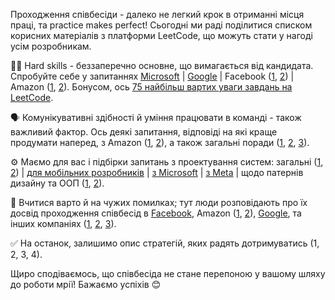 

Проходження співбесіди - далеко не легкий крок в отриманні місця праці, та practice makes perfect! Сьогодні ми раді поділитися списком корисних матеріалів з платформи LeetCode, що можуть стати у нагоді усім розробникам.

👨‍💻 Hard skills - беззаперечно основне, що вимагається від кандидата. Спробуйте себе у запитаннях [Microsoft](https://leetcode.com/discuss/interview-question/398023/Microsoft-Online-Assessment-Questions) | [Google](https://leetcode.com/discuss/interview-question/352460/Google-Online-Assessment-Questions) | Facebook ([1](https://leetcode.com/discuss/interview-question/675445/Facebook-interview-experiences-All-Combined-from-LC-Till-Date-07-Jun-2020), [2](https://leetcode.com/discuss/interview-question/790428/Facebook-Phone-Interview-Questions)) | Amazon ([1](https://leetcode.com/discuss/interview-question/488887/Amazon-Final-Interview-Questions-or-SDE1), [2](https://leetcode.com/discuss/interview-question/1590162/Amazon-Final-Interview-Questions-or-All-Combined-2021-or-SDE-and-New-Grad)). Бонусом, ось [75 найбільш вартих уваги завдань на LeetCode](https://leetcode.com/discuss/interview-question/460599/Blind-75-LeetCode-Questions).

🗣 Комунікувативні здібності й уміння працювати в команді - також важливий фактор. Ось деякі запитання, відповіді на які краще продумати наперед, з Amazon ([1](https://leetcode.com/discuss/interview-question/437082/Amazon-Behavioral-questions-or-Leadership-Principles-or-LP), [2](https://leetcode.com/discuss/interview-question/437631/Amazon-Leadership-Principle-(Behavioral)-Questions)), а також загальні поради ([1](https://leetcode.com/discuss/interview-question/462901/behavioralleadership-questions-for-interviews), [2](https://leetcode.com/discuss/interview-experience/1532708/tips-for-answering-few-tricky-behavioural-interview-questions), [3](https://leetcode.com/discuss/interview-question/1729926/a-guide-for-behavioral-round)).

⚙️ Маємо для вас і підбірки запитань з проектування систем: загальні ([1](https://leetcode.com/discuss/interview-question/1140451/Helpful-list-of-LeetCode-Posts-on-System-Design-at-Facebook-Google-Amazon-Uber-Microsoft), [2](https://leetcode.com/discuss/interview-question/system-design/1205825/FANG-System-Design-Interview-Preparation-Master-Doc)) | [для мобільних розробників](https://leetcode.com/discuss/interview-question/system-design/691010/System-Design-for-Mobile-App-Developers) | [з Microsoft](https://leetcode.com/discuss/general-discussion/1893215/repeatedly-asked-microsoft-onsite-questions-ds-lld-hld) | [з Meta](https://leetcode.com/discuss/interview-question/1899352/Repeatedly-Asked-Meta-Onsite-Questions-or-HLD-%2B-DS) | щодо патернів дизайну та ООП ([1](https://leetcode.com/discuss/interview-question/object-oriented-design/124738/5-flavors-of-singletonv), [2](https://leetcode.com/discuss/interview-question/object-oriented-design/125189/What-are-the-main-features-of-OOP)).

🤔 Вчитися варто й на чужих помилках; тут люди розповідають про їх досвід проходження співбесід в [Facebook](https://leetcode.com/discuss/interview-experience/765743/6%2B-months-of-hard-work-and-finally-offer-from-Facebook), Amazon ([1](https://leetcode.com/discuss/interview-experience/418395/Amazon-or-SDE1-or-Seattle-or-Oct-2019-Offer), [2](https://leetcode.com/discuss/interview-experience/646712/FAANG-Struggle-to-Offer-Amazon-or-SDE2-or-Seattle-or-May-2020-Offer)), [Google](https://leetcode.com/discuss/interview-experience/776280/Google-or-L3-or-Bangalore-or-July-2020-Offer), та інших компаніях ([1](https://leetcode.com/discuss/interview-experience/637356/Amazon-Apple-Facebook-or-L5-ICT4-E5-or-Seattle-or-April-2020-May-2020-Offer-Offer-Offer), [2]([https://leetcode.com/discuss/interview-experience/637356/Amazon-Apple-Facebook-or-L5-ICT4-E5-or-Seattle-or-April-2020-May-2020-Offer-Offer-Offer](https://leetcode.com/discuss/interview-experience/716202/AMZ-or-Google-or-Facebook-or-Offer-or-Rejector-Reject-or-My-journey-from-failure-to-offer-at-FAANG)), [3](https://leetcode.com/discuss/interview-experience/455354/Give-Away-Mistakes-i-did-in-interview-and-which-should-be-avoided)).

✅ На останок, залишимо опис стратегій, яких радять дотримуватись (1, 2, 3, 4).

Щиро сподіваємось, що співбесіда не стане перепоною у вашому шляху до роботи мрії! Бажаємо успіхів 😊
